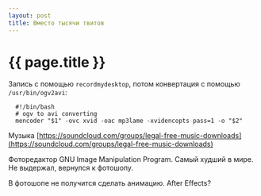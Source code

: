```yaml
---
layout: post
title: Вместо тысячи твитов
---
```

# {{ page.title }}

Запись с помощью `recordmydesktop`, потом конвертация с помощью `/usr/bin/ogv2avi`:

```
  #!/bin/bash
  # ogv to avi converting
  mencoder "$1" -ovc xvid -oac mp3lame -xvidencopts pass=1 -o "$2"
```

Музыка [https://soundcloud.com/groups/legal-free-music-downloads](https://soundcloud.com/groups/legal-free-music-downloads)

Фоторедактор GNU Image Manipulation Program. Самый худший в мире. Не выдержал, вернулся к фотошопу.

В фотошопе не получится сделать анимацию. After Effects?

